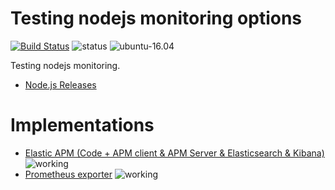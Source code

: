 # Testing nodejs monitoring options

[![Build Status](https://travis-ci.org/jecnua/monitor-nodejs.svg?branch=master)](https://travis-ci.org/jecnua/monitor-nodejs)
![status](https://img.shields.io/badge/project_status-active-green.svg)
![ubuntu-16.04](https://img.shields.io/badge/ubuntu-16.04-green.svg)

Testing nodejs monitoring.

- [Node.js Releases](https://github.com/nodejs/Release)

# Implementations

- [Elastic APM (Code + APM client & APM Server & Elasticsearch & Kibana)](./elasticsearch) ![working](https://img.shields.io/badge/status-working-green.svg)
- [Prometheus exporter](https://img.shields.io/badge/status-building-blue.svg) ![working](https://img.shields.io/badge/status-working-green.svg)
